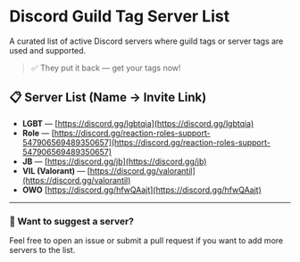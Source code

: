# Discord Guild Tag Server List

A curated list of active Discord servers where guild tags or server tags are used and supported.

> ✅ They put it back — get your tags now!

## 📋 Server List (Name → Invite Link)

- **LGBT** — [https://discord.gg/lgbtqia](https://discord.gg/lgbtqia)  
- **Role** — [https://discord.gg/reaction-roles-support-547906569489350657](https://discord.gg/reaction-roles-support-547906569489350657)  
- **JB** — [https://discord.gg/jb](https://discord.gg/jb)  
- **VIL (Valorant)** — [https://discord.gg/valorantil](https://discord.gg/valorantil)
- **OWO** [https://discord.gg/hfwQAajt](https://discord.gg/hfwQAajt)
  
---

### 💬 Want to suggest a server?

Feel free to open an issue or submit a pull request if you want to add more servers to the list.
